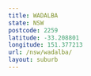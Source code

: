 ```yaml
---
title: WADALBA
state: NSW
postcode: 2259
latitude: -33.208801
longitude: 151.377213
url: /nsw/wadalba/
layout: suburb
---
```

